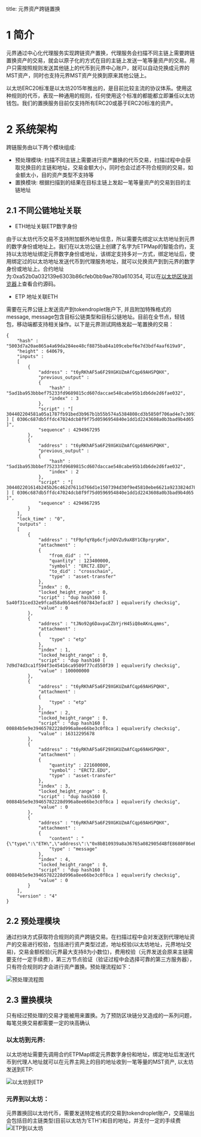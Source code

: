 title: 元界资产跨链置换

# 1 简介


元界通过中心化代理服务实现跨链资产置换，代理服务会扫描不同主链上需要跨链置换资产的交易，就会以原子化的方式在目的主链上发送一笔等量资产的交易。用户只需按照规则发送其他链上的代币到元界中心账户，就可以自动兑换成元界的MST资产，同时也支持元界MST资产兑换到原来其他公链上。

以太坊ERC20标准是以太坊2015年推出的，是目前比较主流的协议体系。使用这种规则的代币，表现一种通用的规则，任何使用这个标准的都能都立即兼任以太坊钱包。我们的置换服务目前仅支持所有ERC20或基于ERC20标准的资产。


# 2 系统架构

跨链服务由以下两个模块组成:
* 预处理模块: 扫描不同主链上需要进行资产置换的代币交易，扫描过程中会获取兑换目的主链和地址，交易金额大小，同时也会过滤不符合规则的交易，如金额太小，目的资产类型不支持等
* 置换模块: 根据扫描到的结果在目标主链上发起一笔等量资产的交易到目的主链地址

## 2.1 不同公链地址关联

* ETH地址关联ETP数字身份

由于以太坊代币交易不支持附加额外地址信息，所以需要先绑定以太坊地址到元界的数字身份或地址上。我们在以太坊公链上创建了名字为ETPMap的智能合约，支持以太坊地址绑定元界数字身份或地址，该绑定支持多对一方式，绑定地址后，使用绑定过的以太坊地址发送代币到代理服务地址，就可以兑换资产到到元界的数字身份或地址上。合约地址为:0xa52b0a032139e6303b86cfeb0bb9ae780a610354, 可以在[以太坊区块浏览器](https://etherscan.io/)上查看合约源码。

* ETP 地址关联ETH

需要在元界公链上发送资产到tokendroplet账户下, 并且附加特殊格式的message, message包含目标公链类型和目标公链地址。目前在全节点，轻钱包，移动端都支持相关操作。以下是元界测试网络发起一笔置换的交易：
~~~
{
	"hash" : "5003d7a20ae865a4a69da284ee48cf8875ba84a109cebef6e7d3bdf4aaf619a9",
	"height" : 640679,
	"inputs" : 
	[
		{
			"address" : "t6yRKhAF5a6F29XGKUZmAfCqp69AHSPQHX",
			"previous_output" : 
			{
				"hash" : "5ad1ba953bbbef75233fd9689815cd607daccae548cabe95b1db6de2d6fae032",
				"index" : 3
			},
			"script" : "[ 304402204581a05a1787fb91bed3b967b1b55b574a5384808cd3b5850f706ad4e7c30937022030068b64deb5d904942740a18fd020ec26da8371fde0c6bd59c8396a8b3dc3ab01 ] [ 0306c687db5ffdc47024dcb8f9f75d0596954840e1dd1d2243608a0b3bad9b4d65 ]",
			"sequence" : 4294967295
		},
		{
			"address" : "t6yRKhAF5a6F29XGKUZmAfCqp69AHSPQHX",
			"previous_output" : 
			{
				"hash" : "5ad1ba953bbbef75233fd9689815cd607daccae548cabe95b1db6de2d6fae032",
				"index" : 2
			},
			"script" : "[ 304402201614b245b26c462d7611d766d1e1507394d30f9e45810ebe6621a9233824d78902201a45e9aba26c27c85ccf03852fcc3d3e525edb4850869f84a473e87773c9599201 ] [ 0306c687db5ffdc47024dcb8f9f75d0596954840e1dd1d2243608a0b3bad9b4d65 ]",
			"sequence" : 4294967295
		}
	],
	"lock_time" : "0",
	"outputs" : 
	[
		{
			"address" : "tF9pfqY8p6cfjuhDVZu9aXBY1CBprgrpKm",
			"attachment" : 
			{
				"from_did" : "",
				"quantity" : 123400000,
				"symbol" : "ERCT2.EDU",
				"to_did" : "crosschain",
				"type" : "asset-transfer"
			},
			"index" : 0,
			"locked_height_range" : 0,
			"script" : "dup hash160 [ 5a40f31ced32e9fcad58a9b54e6f607843efac87 ] equalverify checksig",
			"value" : 0
		},
		{
			"address" : "tJNo92g6DavpaCZbYjrH45iQ8eAKnLqmms",
			"attachment" : 
			{
				"type" : "etp"
			},
			"index" : 1,
			"locked_height_range" : 0,
			"script" : "dup hash160 [ 7d9d74d3ca1f594f3e45416ca9509f77cd550f39 ] equalverify checksig",
			"value" : 100000000
		},
		{
			"address" : "t6yRKhAF5a6F29XGKUZmAfCqp69AHSPQHX",
			"attachment" : 
			{
				"type" : "etp"
			},
			"index" : 2,
			"locked_height_range" : 0,
			"script" : "dup hash160 [ 00884b5e9e39465782228d996a8ee66be3c0f8ca ] equalverify checksig",
			"value" : 16312295678
		},
		{
			"address" : "t6yRKhAF5a6F29XGKUZmAfCqp69AHSPQHX",
			"attachment" : 
			{
				"quantity" : 221600000,
				"symbol" : "ERCT2.EDU",
				"type" : "asset-transfer"
			},
			"index" : 3,
			"locked_height_range" : 0,
			"script" : "dup hash160 [ 00884b5e9e39465782228d996a8ee66be3c0f8ca ] equalverify checksig",
			"value" : 0
		},
		{
			"address" : "t6yRKhAF5a6F29XGKUZmAfCqp69AHSPQHX",
			"attachment" : 
			{
				"content" : "{\"type\":\"ETH\",\"address\":\"0x8bB10939a8a36765a082905d4BfE8680F86eBF95\"}",
				"type" : "message"
			},
			"index" : 4,
			"locked_height_range" : 0,
			"script" : "dup hash160 [ 00884b5e9e39465782228d996a8ee66be3c0f8ca ] equalverify checksig",
			"value" : 0
		}
	],
	"version" : "4"
}
~~~

## 2.2 预处理模块
通过扫块方式获取符合规则的资产跨链交易。在扫描过程中会对发送到代理地址资产的交易进行校验，包括进行资产类型过滤，地址校验(以太坊地址，元界地址交易)，交易金额校验(元界最大支持8为小数位)，费用校验（元界发送会原来主链需要支付一定手续费），第三方节点验证（验证过程中会选择可靠的第三方服务器），只有符合规则的才会进行资产置换。预处理流程如下：

![预处理流程图](https://i.imgur.com/6GppJhM.png)

## 2.3 置换模块
只有经过预处理的交易才能被用来置换。为了预防区块链分叉造成的一系列问题，每笔兑换交易都需要一定的块高确认


### 以太坊到元界:
以太坊地址需要先调用合约ETPMap绑定元界数字身份和地址，绑定地址后发送代币到代理人地址就可以在元界主网上的目的地址收到一笔等量的MST资产, 以太坊发送到ETP:

![以太坊到ETP](https://i.imgur.com/Mkox7Xr.jpg)

### 元界到以太坊：
元界置换回以太坊代币，需要发送特定格式的交易到tokendroplet账户，交易输出会包括目的主链类型(目前以太坊为'ETH')和目的地址，并支付一定的手续费
![ETP到以太坊](https://i.imgur.com/x0NbTtn.jpg)
